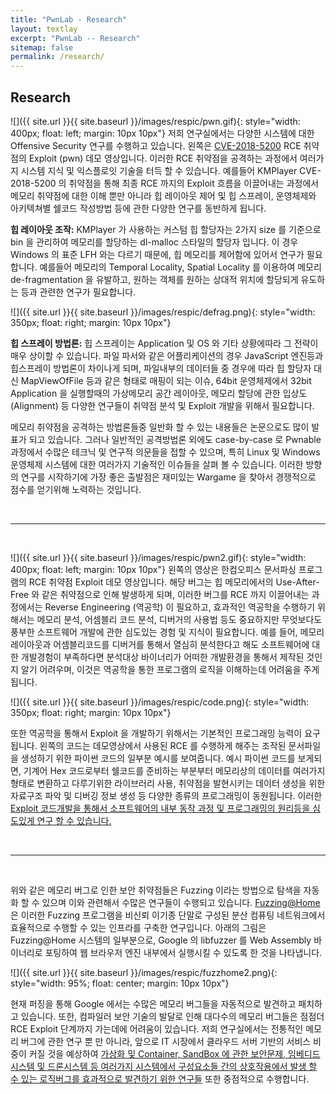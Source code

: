 ```yaml
---
title: "PwnLab - Research"
layout: textlay
excerpt: "PwnLab -- Research"
sitemap: false
permalink: /research/
---
```


## Research

![]({{ site.url }}{{ site.baseurl }}/images/respic/pwn.gif){: style="width: 400px; float: left; margin: 10px 10px"}  저희 연구실에서는 다양한 시스템에 대한 Offensive Security 연구를 수행하고 있습니다. 왼쪽은 [CVE-2018-5200](https://www.boho.or.kr/krcert/secNoticeView.do?bulletin_writing_sequence=30113) RCE 취약점의 Exploit (pwn) 데모 영상입니다. 이러한 RCE 취약점을 공격하는 과정에서 여러가지 시스템 지식 및 익스플로잇 기술을 터득 할 수 있습니다. 예를들어 KMPlayer CVE-2018-5200 의 취약점을 통해 최종 RCE 까지의 Exploit 흐름을 이끌어내는 과정에서 
메모리 취약점에 대한 이해 뿐만 아니라 힙 레이아웃 제어 및 힙 스프레이, 운영체제와 아키텍쳐별 쉘코드 작성방법 등에 관한 다양한 연구를 동반하게 됩니다.

**힙 레이아웃 조작:** KMPlayer 가 사용하는 커스텀 힙 할당자는 2가지 size 를 기준으로 bin 을 관리하여 메모리를 할당하는 dl-malloc 스타일의 할당자 입니다. 이 경우 Windows 의 표준 LFH 와는 다르기 때문에, 힙 메모리를 제어함에 있어서 연구가 필요합니다. 예를들어 메모리의 Temporal Locality, Spatial Locality 를 이용하여 메모리 de-fragmentation 을 유발하고, 원하는 객체를 원하는 상대적 위치에 할당되게 유도하는 등과 관련한 연구가 필요합니다.

![]({{ site.url }}{{ site.baseurl }}/images/respic/defrag.png){: style="width: 350px; float: right; margin: 10px 10px"}

**힙 스프레이 방법론:** 힙 스프레이는 Application 및 OS 와 기타 상황에따라 그 전략이 매우 상이할 수 있습니다. 파일 파서와 같은 어플리케이션의 경우 JavaScript 엔진등과 힙스프레이 방법론이 차이나게 되며, 파일내부의 데이터들 중 경우에 따라 힙 할당자 대신 MapViewOfFile 등과 같은 형태로 매핑이 되는 이슈, 64bit 운영체제에서 32bit Application 을 실행할때의 가상메모리 공간 레이아웃, 메모리 할당에 관한 입상도 (Alignment) 등 다양한 연구들이 취약점 분석 및 Exploit 개발을 위해서 필요합니다.

메모리 취약점을 공격하는 방법론들중 일반화 할 수 있는 내용들은 논문으로도 많이 발표가 되고 있습니다. 그러나 일반적인 공격방법론 외에도 case-by-case 로 Pwnable 과정에서
수많은 테크닉 및 연구적 의문들을 접할 수 있으며, 특히 Linux 및 Windows 운영체제 시스템에 대한 여러가지 기술적인 이슈들을 살펴 볼 수 있습니다.
이러한 방향의 연구를 시작하기에 가장 좋은 출발점은 재미있는 Wargame 을 찾아서 경쟁적으로 점수를 얻기위해 노력하는 것입니다.

<br><hr><br>

![]({{ site.url }}{{ site.baseurl }}/images/respic/pwn2.gif){: style="width: 400px; float: left; margin: 10px  10px"}
왼쪽의 영상은 한컴오피스 문서파싱 프로그램의 RCE 취약점 Exploit 데모 영상입니다. 해당 버그는 힙 메모리에서의 Use-After-Free 와 같은
취약점으로 인해 발생하게 되며, 이러한 버그를 RCE 까지 이끌어내는 과정에서는 Reverse Engineering (역공학) 이 필요하고, 효과적인
역공학을 수행하기 위해서는 메모리 분석, 어셈블리 코드 분석, 디버거의 사용법 등도 중요하지만 무엇보다도 풍부한 소프트웨어 개발에 관한 심도있는 경험 및 지식이 필요합니다.
예를 들어, 메모리 레이아웃과 어셈블리코드를 디버거를 통해서 열심히 분석한다고 해도 소프트웨어에 대한 개발경험이 부족하다면
분석대상 바이너리가 어떠한 개발환경을 통해서 제작된 것인지 알기 어려우며, 이것은 역공학을 통한 프로그램의 로직을
이해하는데 어려움을 주게 됩니다.

![]({{ site.url }}{{ site.baseurl }}/images/respic/code.png){: style="width: 350px; float: right; margin: 10px 10px"}

또한 역공학을 통해서 Exploit 을 개발하기 위해서는 기본적인 프로그래밍 능력이 요구됩니다. 왼쪽의 코드는 데모영상에서 사용된 RCE 를 수행하게 해주는 조작된 문서파일을
생성하기 위한 파이썬 코드의 일부분 예시를 보여줍니다. 예시 파이썬 코드를 보게되면, 기계어 Hex 코드로부터 쉘코드를 준비하는 부분부터
메모리상의 데이터를 여러가지 형태로 변환하고 다루기위한 라이브러리 사용, 취약점을 발현시키는 데이터 생성을 위한 자료구조
파악 및 디버깅 정보 생성 등 다양한 종류의 프로그래밍이 동원됩니다.
이러한 <U>Exploit 코드개발을 통해서 소프트웨어의 내부 동작 과정 및 프로그래밍의 원리등을
심도있게 연구 할 수 있습니다.</U> 

<br>
<hr>
<br>

위와 같은 메모리 버그로 인한 보안 취약점들은 Fuzzing 이라는 방법으로 탐색을 자동화 할 수 있으며 이와 관련해서 수많은
연구들이 수행되고 있습니다. [Fuzzing@Home](http://fuzzcoin.gtisc.gatech.edu:8000) 은 이러한 Fuzzing 프로그램을
비신뢰 이기종 단말로 구성된 분산 컴퓨팅 네트워크에서 효율적으로 수행할 수 있는 인프라를 구축한 연구입니다. 아래의 그림은
Fuzzing@Home 시스템의 일부분으로, Google 의 libfuzzer 를 Web Assembly 바이너리로 포팅하여 웹 브라우저 엔진 내부에서
실행시킬 수 있도록 한 것을 나타냅니다.

![]({{ site.url }}{{ site.baseurl }}/images/respic/fuzzhome2.png){: style="width: 95%; float: center; margin: 10px 10px"}


현재 퍼징을 통해 Google 에서는 수많은 메모리 버그들을 자동적으로 발견하고 패치하고 있습니다. 또한, 컴파일러 보안 기술의 발달로 인해
대다수의 메모리 버그들은 점점더 RCE Exploit 단계까지 가는데에 어려움이 있습니다. 저희 연구실에서는 전통적인 메모리 버그에 관한
연구 뿐 만 아니라, 앞으로 IT 시장에서 클라우드 서버 기반의 서비스 비중이 커질 것을 예상하여 <U>가상화 및 Container, SandBox 에 관한 보안문제, 임베디드 시스템
및 드론시스템 등 여러가지 시스템에서 구성요소들 간의 상호작용에서 발생 할 수 있는 로직버그를 효과적으로 발견하기 위한 연구들</U> 또한 중점적으로 수행합니다.




